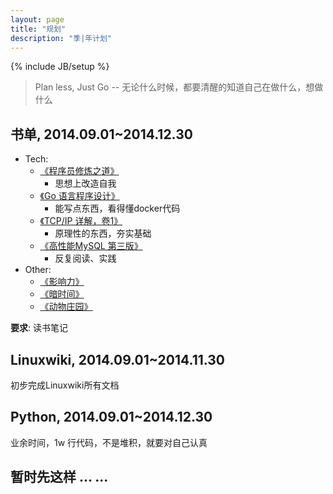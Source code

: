 ```yaml
---
layout: page
title: "规划"
description: "季|年计划"
---
```

{% include JB/setup %}

> Plan less, Just Go -- 无论什么时候，都要清醒的知道自己在做什么，想做什么

## 书单, 2014.09.01~2014.12.30

* Tech:
    * [《程序员修炼之道》](http://book.douban.com/subject/5387402/)
        * 思想上改造自我
    * [《Go 语言程序设计》](http://book.douban.com/subject/24869910/)
        * 能写点东西，看得懂docker代码
    * [《TCP/IP 详解，卷1》](http://book.douban.com/subject/1088054/)
        * 原理性的东西，夯实基础
    * [《高性能MySQL 第三版》](http://book.douban.com/subject/23008813/)
        * 反复阅读、实践
* Other:
    * [《影响力》](http://book.douban.com/subject/1005576/)
    * [《暗时间》](http://book.douban.com/subject/6709809/)
    * [《动物庄园》](http://book.douban.com/subject/3808982/)

__要求__: 读书笔记

## Linuxwiki, 2014.09.01~2014.11.30

初步完成Linuxwiki所有文档

## Python, 2014.09.01~2014.12.30

业余时间，1w 行代码，不是堆积，就要对自己认真

## 暂时先这样 ... ...
